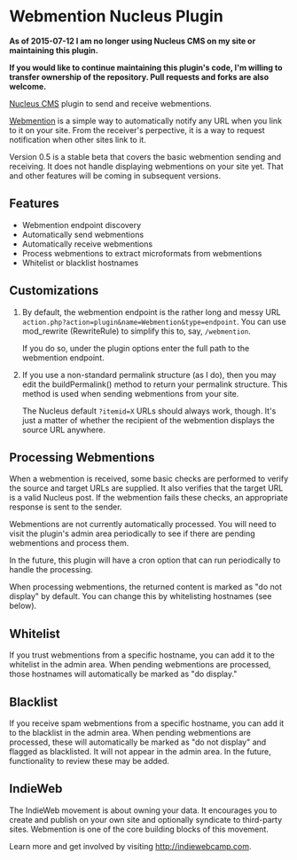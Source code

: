 # Webmention Nucleus Plugin

**As of 2015-07-12 I am no longer using Nucleus CMS on my site or maintaining this plugin.**

**If you would like to continue maintaining this plugin's code, I'm willing to transfer ownership of the repository. Pull requests and forks are also welcome.**

[Nucleus CMS](http://nucleuscms.org) plugin to send and receive webmentions.

[Webmention](http://webmention.org) is a simple way to automatically notify any URL when you link to it on your site. From the receiver's perpective, it is a way to request notification when other sites link to it.

Version 0.5 is a stable beta that covers the basic webmention sending and receiving. It does not handle displaying webmentions on your site yet. That and other features will be coming in subsequent versions.

## Features
* Webmention endpoint discovery
* Automatically send webmentions
* Automatically receive webmentions
* Process webmentions to extract microformats from webmentions
* Whitelist or blacklist hostnames

## Customizations
1.  By default, the webmention endpoint is the rather long and messy URL <code>action.php?action=plugin&name=Webmention&type=endpoint</code>. You can use mod_rewrite (RewriteRule) to simplify this to, say, <code>/webmention</code>.

    If you do so, under the plugin options enter the full path to the webmention endpoint.

2.  If you use a non-standard permalink structure (as I do), then you may edit the buildPermalink() method to return your permalink structure. This method is used when sending webmentions from your site.

    The Nucleus default <code>?itemid=X</code> URLs should always work, though. It's just a matter of whether the recipient of the webmention displays the source URL anywhere.

## Processing Webmentions
When a webmention is received, some basic checks are performed to verify the source and target URLs are supplied. It also verifies that the target URL is a valid Nucleus post. If the webmention fails these checks, an appropriate response is sent to the sender.

Webmentions are not currently automatically processed. You will need to visit the plugin's admin area periodically to see if there are pending webmentions and process them.

In the future, this plugin will have a cron option that can run periodically to handle the processing.

When processing webmentions, the returned content is marked as "do not display" by default. You can change this by whitelisting hostnames (see below).

## Whitelist
If you trust webmentions from a specific hostname, you can add it to the whitelist in the admin area. When pending webmentions are processed, those hostnames will automatically be marked as "do display."

## Blacklist
If you receive spam webmentions from a specific hostname, you can add it to the blacklist in the admin area. When pending webmentions are processed, these will automatically be marked as "do not display" and flagged as blacklisted. It will not appear in the admin area. In the future, functionality to review these may be added.

## IndieWeb
The IndieWeb movement is about owning your data. It encourages you to create and publish on your own site and optionally syndicate to third-party sites. Webmention is one of the core building blocks of this movement.

Learn more and get involved by visiting <http://indiewebcamp.com>.
